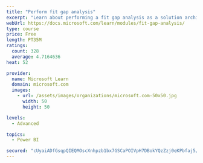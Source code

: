 ```yaml
---
title: "Perform fit gap analysis"
excerpt: "Learn about performing a fit gap analysis as a solution architect for Dynamics 365 and Microsoft Power Platform."
webUrl: https://docs.microsoft.com/learn/modules/fit-gap-analysis/
type: course
price: Free
length: PT35M
ratings:
  count: 328
  average: 4.7164636
heat: 52

provider:
  name: Microsoft Learn
  domain: microsoft.com
  images:
    - url: /assets/images/organizations/microsoft.com-50x50.jpg
      width: 50
      height: 50

levels:
  - Advanced

topics:
  - Power BI

secured: "cUyaiADfGsqpQIEQMOscXnhpzb1bx7GSCaPOIVpH7DBokYQzZzj0eKPbfaj5/OCaSxVH5b2pt9S5dXLXWsjESPXDRn81r0WBBcxznxm0TiYvnGkLVyMjbsPKFSesntNn0fRepDS2QxsDhA3z3J+m9A5vI/QcmVKAJGEAL3cAV04wWsGwOAI7sfuKRN17lPgSO44YHfD7vxcwSbqGFZL6rplP4GaJg+Z/C/bQgpJ5DvSdXuMEG8U5jQ9IWfJuYXLFzxcQHpL9QD5LKcOUZT2jr92TGVUWlllVliecZKZ+XrQSYZbssco3ACIX/yYoFRYnzIeoGWYnjnM2UTiQjskLo5TuMGgdEcDq6Qu8koNSufRkPQUJMAM3VJp5bW8nn5f7iGyZgLjOwyWUHBxMfKQRs0ZuIJtATkv9kTlDytw+0AE=;kIhc2jaYrClV+mI5XpASGw=="
---
```


